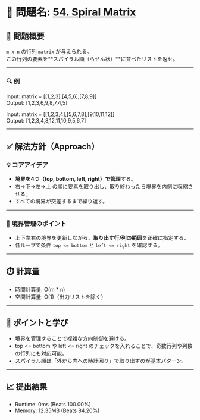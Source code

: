 # 🧩 問題名: [54. Spiral Matrix](https://leetcode.com/problems/spiral-matrix/)

## 📝 問題概要

`m x n` の行列 `matrix` が与えられる。  
この行列の要素を**スパイラル順（らせん状）**に並べたリストを返せ。  

---

### 🔍 例
Input: matrix = [[1,2,3],[4,5,6],[7,8,9]]  
Output: [1,2,3,6,9,8,7,4,5]  

Input: matrix = [[1,2,3,4],[5,6,7,8],[9,10,11,12]]  
Output: [1,2,3,4,8,12,11,10,9,5,6,7]  

---

## ✅ 解法方針（Approach）

### 💡 コアアイデア
- **境界を4つ（top, bottom, left, right）で管理**する。
- 右→下→左→上 の順に要素を取り出し、取り終わったら境界を内側に収縮させる。
- すべての境界が交差するまで繰り返す。

---

### 🧠 境界管理のポイント
- 上下左右の境界を更新しながら、**取り出す行/列の範囲**を正確に指定する。
- 各ループで条件 `top <= bottom` と `left <= right` を確認する。

---

## ⏱️ 計算量
- 時間計算量: O(m * n)  
- 空間計算量: O(1)（出力リストを除く）

---

## 🧠 ポイントと学び
- 境界を管理することで複雑な方向制御を避ける。
- top <= bottom や left <= right のチェックを入れることで、奇数行列や列数の行列にも対応可能。
- スパイラル順は「外から内への時計回り」で取り出すのが基本パターン。

---

## 📈 提出結果
- Runtime: 0ms (Beats 100.00%)
- Memory: 12.35MB (Beats 84.20%)